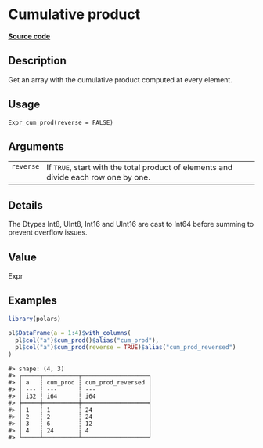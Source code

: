 

# Cumulative product

[**Source code**](https://github.com/pola-rs/r-polars/tree/main/R/expr__expr.R#L1249)

## Description

Get an array with the cumulative product computed at every element.

## Usage

<pre><code class='language-R'>Expr_cum_prod(reverse = FALSE)
</code></pre>

## Arguments

<table>
<tr>
<td style="white-space: nowrap; font-family: monospace; vertical-align: top">
<code id="Expr_cum_prod_:_reverse">reverse</code>
</td>
<td>
If <code>TRUE</code>, start with the total product of elements and
divide each row one by one.
</td>
</tr>
</table>

## Details

The Dtypes Int8, UInt8, Int16 and UInt16 are cast to Int64 before
summing to prevent overflow issues.

## Value

Expr

## Examples

``` r
library(polars)

pl$DataFrame(a = 1:4)$with_columns(
  pl$col("a")$cum_prod()$alias("cum_prod"),
  pl$col("a")$cum_prod(reverse = TRUE)$alias("cum_prod_reversed")
)
```

    #> shape: (4, 3)
    #> ┌─────┬──────────┬───────────────────┐
    #> │ a   ┆ cum_prod ┆ cum_prod_reversed │
    #> │ --- ┆ ---      ┆ ---               │
    #> │ i32 ┆ i64      ┆ i64               │
    #> ╞═════╪══════════╪═══════════════════╡
    #> │ 1   ┆ 1        ┆ 24                │
    #> │ 2   ┆ 2        ┆ 24                │
    #> │ 3   ┆ 6        ┆ 12                │
    #> │ 4   ┆ 24       ┆ 4                 │
    #> └─────┴──────────┴───────────────────┘
